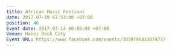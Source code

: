 ```yaml
---
title: African Music Festival
date: 2017-07-10 07:53:00 +07:00
position: 46
Event date: 2017-07-14 00:00:00 +07:00
Venue: Hanoi Rock City
Event URL: https://www.facebook.com/events/303979683387477/
---
```


